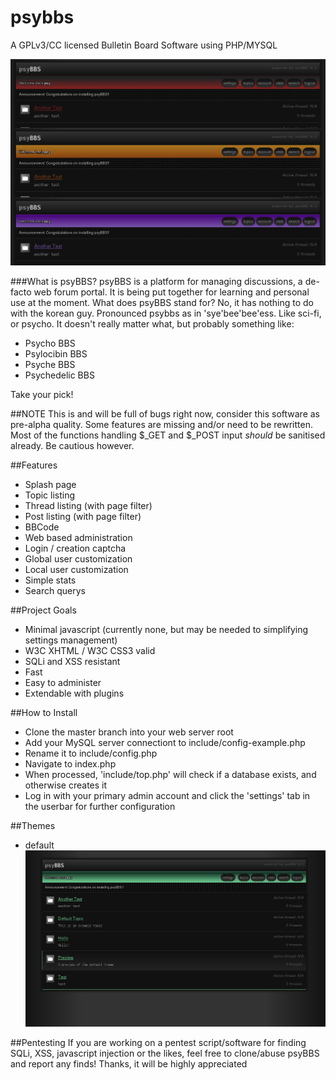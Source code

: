 # psybbs

A GPLv3/CC licensed Bulletin Board Software using PHP/MYSQL

![psyBBS default2](theme/default/preview2.png)

###What is psyBBS? 
psyBBS is a platform for managing discussions, a de-facto web forum portal. It is being put together for learning and personal use at the moment. What does psyBBS stand for? No, it has nothing to do with the korean guy. Pronounced psybbs as in 'sye'bee'bee'ess. Like sci-fi, or psycho. It doesn't really matter what, but probably something like:
* Psycho BBS
* Psylocibin BBS
* Psyche BBS
* Psychedelic BBS

Take your pick!

##NOTE
This is and will be full of bugs right now, consider this software as pre-alpha quality. Some features are missing and/or need to be rewritten. Most of the functions handling $_GET and $_POST input *should* be sanitised already. Be cautious however.

##Features
* Splash page
* Topic listing
* Thread listing (with page filter)
* Post listing (with page filter)
* BBCode
* Web based administration
* Login / creation captcha
* Global user customization
* Local user customization
* Simple stats
* Search querys

##Project Goals
* Minimal javascript (currently none, but may be needed to simplifying settings management)
* W3C XHTML / W3C CSS3 valid
* SQLi and XSS resistant
* Fast
* Easy to administer
* Extendable with plugins

##How to Install
* Clone the master branch into your web server root
* Add your MySQL server connectiont to include/config-example.php
* Rename it to include/config.php
* Navigate to index.php
* When processed, 'include/top.php' will check if a database exists, and otherwise creates it
* Log in with your primary admin account and click the 'settings' tab in the userbar for further configuration

##Themes
* default
![psyBBS default](theme/default/preview.png)

##Pentesting
If you are working on a pentest script/software for finding SQLi, XSS, javascript injection or the 
likes, feel free to clone/abuse psyBBS and report any finds! Thanks, it will be highly appreciated
